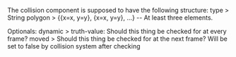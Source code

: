 The collision component is supposed to have the following structure:
type > String 
polygon > {{x=x, y=y}, {x=x, y=y}, ...} -- At least three elements.

Optionals:
dynamic > truth-value: Should this thing be checked for at every frame?
moved   > Should this thing be checked for at the next frame? Will be set to false by collision system after checking